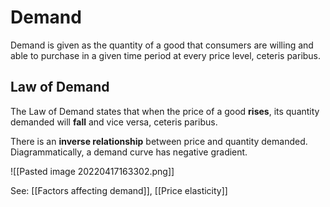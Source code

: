 # Demand
Demand is given as the quantity of a good that consumers are willing and able to purchase in a given time period at every price level, ceteris paribus. 

## Law of Demand
The Law of Demand states that when the price of a good **rises**, its quantity demanded will **fall** and vice versa, ceteris paribus. 

There is an **inverse relationship** between price and quantity demanded. Diagrammatically, a demand curve has negative gradient. 

![[Pasted image 20220417163302.png]]

See: [[Factors affecting demand]], [[Price elasticity]]